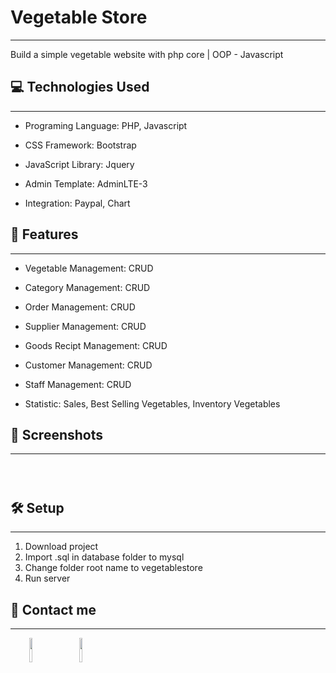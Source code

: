 <h1>Vegetable Store</h1>
<hr><p>Build a simple vegetable website with php core | OOP - Javascript</p><h2>💻 Technologies Used</h2>
<hr><ul>
<li>Programing Language: PHP, Javascript</li>
</ul><ul>
<li>CSS Framework: Bootstrap</li>
</ul><ul>
<li>JavaScript Library: Jquery</li>
</ul><ul>
<li>Admin Template: AdminLTE-3</li>
</ul><ul>
<li>Integration: Paypal, Chart</li>
</ul><h2>🧐 Features</h2>
<hr><ul>
<li>Vegetable Management: CRUD</li>
</ul><ul>
<li>Category Management: CRUD</li>
</ul><ul>
<li>Order Management: CRUD</li>
</ul><ul>
<li>Supplier Management: CRUD</li>
</ul><ul>
<li>Goods Recipt Management: CRUD</li>
</ul><ul>
<li>Customer Management: CRUD</li>
</ul><ul>
<li>Staff Management: CRUD</li>
</ul><ul>
<li>Statistic: Sales, Best Selling Vegetables, Inventory Vegetables</li>
</ul><h2>🚀 Screenshots</h2>
<hr><p><img src="https://i.ibb.co/BqHbDCv/Vegetables.png" alt=""></p><p><img src="https://i.ibb.co/TKdZrHV/Profile.png" alt=""></p><p><img src="https://i.ibb.co/7CN47SB/Dashboard-Admin.png" alt=""></p><h2>🛠️ Setup</h2>
<hr><ol>
<li>Download project</li>
<li>Import .sql in database folder to mysql</li>
<li>Change folder root name to vegetablestore</li>
<li>Run server</li>
</ol><h2>💖 Contact me</h2>
<hr><p><span style="margin-right: 30px;"></span><a href="https://github.com/tangtrinhquang/"><img target="_blank" src="https://cdn.jsdelivr.net/gh/devicons/devicon/icons/github/github-original.svg" style="width: 10%;"></a><span style="margin-right: 30px;"></span><a href="https://www.facebook.com/tangtrinhquang.dev/"><img target="_blank" src="https://cdn.jsdelivr.net/gh/devicons/devicon/icons/facebook/facebook-original.svg" style="width: 10%;"></a></p>
